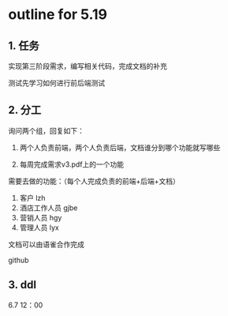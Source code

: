 # outline for 5.19

## 1. 任务

实现第三阶段需求，编写相关代码，完成文档的补充

测试先学习如何进行前后端测试

## 2. 分工

询问两个组，回复如下：

1. 两个人负责前端，两个人负责后端，文档谁分到哪个功能就写哪些

2. 每周完成需求v3.pdf上的一个功能

需要去做的功能：（每个人完成负责的前端+后端+文档）

1. 客户 lzh
2. 酒店工作人员 gjbe
3. 营销人员 hgy
4. 管理人员 lyx

文档可以由语雀合作完成

github

## 3. ddl

6.7 12：00